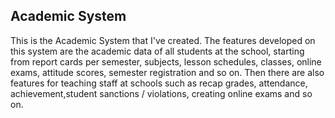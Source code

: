 ## Academic System
This is the Academic System that I've created. The features developed on this system are the academic data of all students at the school, starting from report cards per semester, subjects, lesson schedules, classes, online exams, attitude scores, semester registration and so on. Then there are also features for teaching staff at schools such as recap grades, attendance, achievement,student sanctions / violations, creating online exams and so on.
